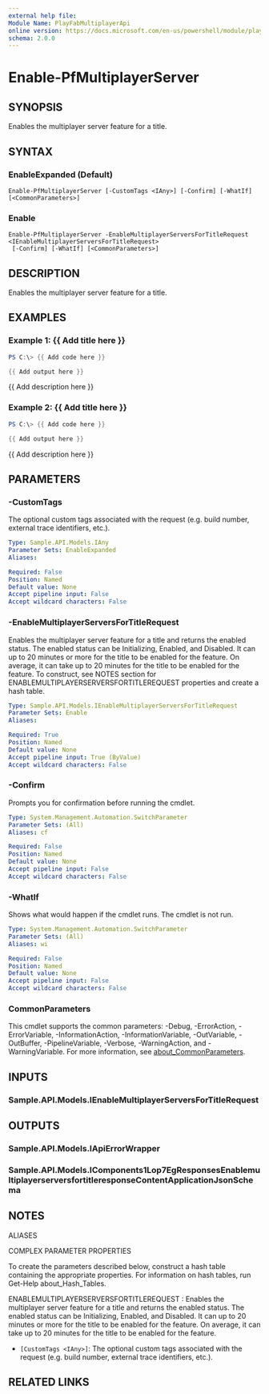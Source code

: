 ```yaml
---
external help file:
Module Name: PlayFabMultiplayerApi
online version: https://docs.microsoft.com/en-us/powershell/module/playfabmultiplayerapi/enable-pfmultiplayerserver
schema: 2.0.0
---
```


# Enable-PfMultiplayerServer

## SYNOPSIS
Enables the multiplayer server feature for a title.

## SYNTAX

### EnableExpanded (Default)
```
Enable-PfMultiplayerServer [-CustomTags <IAny>] [-Confirm] [-WhatIf] [<CommonParameters>]
```

### Enable
```
Enable-PfMultiplayerServer -EnableMultiplayerServersForTitleRequest <IEnableMultiplayerServersForTitleRequest>
 [-Confirm] [-WhatIf] [<CommonParameters>]
```

## DESCRIPTION
Enables the multiplayer server feature for a title.

## EXAMPLES

### Example 1: {{ Add title here }}
```powershell
PS C:\> {{ Add code here }}

{{ Add output here }}
```

{{ Add description here }}

### Example 2: {{ Add title here }}
```powershell
PS C:\> {{ Add code here }}

{{ Add output here }}
```

{{ Add description here }}

## PARAMETERS

### -CustomTags
The optional custom tags associated with the request (e.g.
build number, external trace identifiers, etc.).

```yaml
Type: Sample.API.Models.IAny
Parameter Sets: EnableExpanded
Aliases:

Required: False
Position: Named
Default value: None
Accept pipeline input: False
Accept wildcard characters: False
```

### -EnableMultiplayerServersForTitleRequest
Enables the multiplayer server feature for a title and returns the enabled status.
The enabled status can be Initializing, Enabled, and Disabled.
It can up to 20 minutes or more for the title to be enabled for the feature.
On average, it can take up to 20 minutes for the title to be enabled for the feature.
To construct, see NOTES section for ENABLEMULTIPLAYERSERVERSFORTITLEREQUEST properties and create a hash table.

```yaml
Type: Sample.API.Models.IEnableMultiplayerServersForTitleRequest
Parameter Sets: Enable
Aliases:

Required: True
Position: Named
Default value: None
Accept pipeline input: True (ByValue)
Accept wildcard characters: False
```

### -Confirm
Prompts you for confirmation before running the cmdlet.

```yaml
Type: System.Management.Automation.SwitchParameter
Parameter Sets: (All)
Aliases: cf

Required: False
Position: Named
Default value: None
Accept pipeline input: False
Accept wildcard characters: False
```

### -WhatIf
Shows what would happen if the cmdlet runs.
The cmdlet is not run.

```yaml
Type: System.Management.Automation.SwitchParameter
Parameter Sets: (All)
Aliases: wi

Required: False
Position: Named
Default value: None
Accept pipeline input: False
Accept wildcard characters: False
```

### CommonParameters
This cmdlet supports the common parameters: -Debug, -ErrorAction, -ErrorVariable, -InformationAction, -InformationVariable, -OutVariable, -OutBuffer, -PipelineVariable, -Verbose, -WarningAction, and -WarningVariable. For more information, see [about_CommonParameters](http://go.microsoft.com/fwlink/?LinkID=113216).

## INPUTS

### Sample.API.Models.IEnableMultiplayerServersForTitleRequest

## OUTPUTS

### Sample.API.Models.IApiErrorWrapper

### Sample.API.Models.IComponents1Lop7EgResponsesEnablemultiplayerserversfortitleresponseContentApplicationJsonSchema

## NOTES

ALIASES

COMPLEX PARAMETER PROPERTIES

To create the parameters described below, construct a hash table containing the appropriate properties. For information on hash tables, run Get-Help about_Hash_Tables.


ENABLEMULTIPLAYERSERVERSFORTITLEREQUEST <IEnableMultiplayerServersForTitleRequest>: Enables the multiplayer server feature for a title and returns the enabled status. The enabled status can be Initializing, Enabled, and Disabled. It can up to 20 minutes or more for the title to be enabled for the feature. On average, it can take up to 20 minutes for the title to be enabled for the feature.
  - `[CustomTags <IAny>]`: The optional custom tags associated with the request (e.g. build number, external trace identifiers, etc.).

## RELATED LINKS

